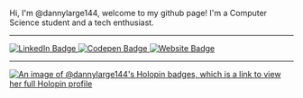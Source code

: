 Hi, I'm @dannylarge144, welcome to my github page!
I'm a Computer Science student and a tech enthusiast. 

----------

<a href="https://www.linkedin.com/in/daniela-large-98822b254/">
    <img src="https://img.shields.io/badge/LinkedIn-blue?style=for-the-badge&logo=linkedin&logoColor=white" alt="LinkedIn Badge"/>
</a>
<a href="https://codepen.io/dannylarge144">
  <img src="https://img.shields.io/badge/Codepen-black?style=for-the-badge&logo=codepen&logoColor=white" alt="Codepen Badge"/>
</a>
<a href="https://dannylarge144.github.io/">
  <img src="https://img.shields.io/badge/website-purple?style=for-the-badge&logo=html5&logoColor=white" alt="Website Badge"/>
</a>

----------

[![An image of @dannylarge144's Holopin badges, which is a link to view her full Holopin profile](https://holopin.me/dannylarge144)](https://holopin.io/@dannylarge144)



<!---
dannylarge144/dannylarge144 is a ✨ special ✨ repository because its `README.md` (this file) appears on your GitHub profile.
You can click the Preview link to take a look at your changes.
--->
